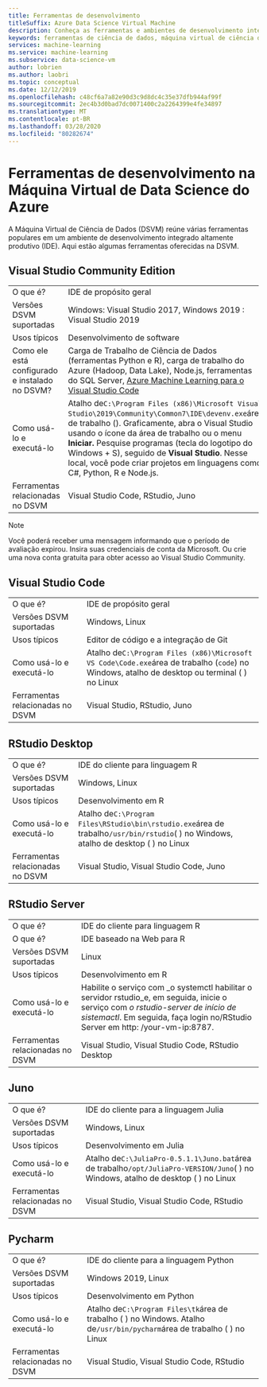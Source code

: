 ```yaml
---
title: Ferramentas de desenvolvimento
titleSuffix: Azure Data Science Virtual Machine
description: Conheça as ferramentas e ambientes de desenvolvimento integrado disponíveis na Máquina Virtual de Data Science.
keywords: ferramentas de ciência de dados, máquina virtual de ciência de dados, ferramentas para ciência de dados, ciência de dados do linux
services: machine-learning
ms.service: machine-learning
ms.subservice: data-science-vm
author: lobrien
ms.author: laobri
ms.topic: conceptual
ms.date: 12/12/2019
ms.openlocfilehash: c48cf6a7a82e90d3c9d8dc4c35e37dfb944af99f
ms.sourcegitcommit: 2ec4b3d0bad7dc0071400c2a2264399e4fe34897
ms.translationtype: MT
ms.contentlocale: pt-BR
ms.lasthandoff: 03/28/2020
ms.locfileid: "80282674"
---
```

# <a name="development-tools-on-the-azure-data-science-virtual-machine"></a>Ferramentas de desenvolvimento na Máquina Virtual de Data Science do Azure

A Máquina Virtual de Ciência de Dados (DSVM) reúne várias ferramentas populares em um ambiente de desenvolvimento integrado altamente produtivo (IDE). Aqui estão algumas ferramentas oferecidas na DSVM.

## <a name="visual-studio-community-edition"></a>Visual Studio Community Edition

|    |           |
| ------------- | ------------- |
| O que é?   | IDE de propósito geral      |
| Versões DSVM suportadas      | Windows: Visual Studio 2017, Windows 2019 : Visual Studio 2019      |
| Usos típicos      | Desenvolvimento de software    |
| Como ele está configurado e instalado no DSVM?      | Carga de Trabalho de Ciência de Dados (ferramentas Python e R), carga de trabalho do Azure (Hadoop, Data Lake), Node.js, ferramentas do SQL Server, [Azure Machine Learning para o Visual Studio Code](https://github.com/Microsoft/vs-tools-for-ai)    |
| Como usá-lo e executá-lo      | Atalho de`C:\Program Files (x86)\Microsoft Visual Studio\2019\Community\Common7\IDE\devenv.exe`área de trabalho (). Graficamente, abra o Visual Studio usando o ícone da área de trabalho ou o menu **Iniciar.** Pesquise programas (tecla do logotipo do Windows + S), seguido de **Visual Studio**. Nesse local, você pode criar projetos em linguagens como C#, Python, R e Node.js.   |
| Ferramentas relacionadas no DSVM      |     Visual Studio Code, RStudio, Juno  |

> [!NOTE]
> Você poderá receber uma mensagem informando que o período de avaliação expirou. Insira suas credenciais de conta da Microsoft. Ou crie uma nova conta gratuita para obter acesso ao Visual Studio Community.

## <a name="visual-studio-code"></a>Visual Studio Code 

|    |           |
| ------------- | ------------- |
| O que é?   | IDE de propósito geral      |
| Versões DSVM suportadas      | Windows, Linux     |
| Usos típicos      | Editor de código e a integração de Git   |
| Como usá-lo e executá-lo      | Atalho de`C:\Program Files (x86)\Microsoft VS Code\Code.exe`área de trabalho (`code`) no Windows, atalho de desktop ou terminal ( ) no Linux    |
| Ferramentas relacionadas no DSVM      |     Visual Studio, RStudio, Juno  |

## <a name="rstudio-desktop"></a>RStudio Desktop

|    |           |
| ------------- | ------------- |
| O que é?   | IDE do cliente para linguagem R   |
| Versões DSVM suportadas      | Windows, Linux      |
| Usos típicos      |  Desenvolvimento em R     |
| Como usá-lo e executá-lo      | Atalho de`C:\Program Files\RStudio\bin\rstudio.exe`área de trabalho`/usr/bin/rstudio`( ) no Windows, atalho de desktop ( ) no Linux      |
| Ferramentas relacionadas no DSVM      |   Visual Studio, Visual Studio Code, Juno      |

## <a name="rstudio-server"></a>RStudio Server

|    |           |
| ------------- | ------------- |
| O que é?   | IDE do cliente para linguagem R   |
| O que é?   | IDE baseado na Web para R    |
| Versões DSVM suportadas      | Linux      |
| Usos típicos      |  Desenvolvimento em R     |
| Como usá-lo e executá-lo      | Habilite o serviço com _o systemctl habilitar o servidor rstudio_e, em seguida, inicie o serviço com _o rstudio-server de início de sistemactl_. Em seguida, faça login no\/RStudio Server em http: /your-vm-ip:8787.       |
| Ferramentas relacionadas no DSVM      |   Visual Studio, Visual Studio Code, RStudio Desktop      |

## <a name="juno"></a>Juno 

|    |           |
| ------------- | ------------- |
| O que é?   | IDE do cliente para a linguagem Julia   |
| Versões DSVM suportadas      | Windows, Linux      |
| Usos típicos      |  Desenvolvimento em Julia     |
| Como usá-lo e executá-lo      | Atalho de`C:\JuliaPro-0.5.1.1\Juno.bat`área de trabalho`/opt/JuliaPro-VERSION/Juno`( ) no Windows, atalho de desktop ( ) no Linux      |
| Ferramentas relacionadas no DSVM      |   Visual Studio, Visual Studio Code, RStudio      |

## <a name="pycharm"></a>Pycharm

|    |           |
| ------------- | ------------- |
| O que é?   | IDE do cliente para a linguagem Python    |
| Versões DSVM suportadas      | Windows 2019, Linux      |
| Usos típicos      |  Desenvolvimento em Python     |
| Como usá-lo e executá-lo      | Atalho de`C:\Program Files\tk`área de trabalho ( ) no Windows. Atalho de`/usr/bin/pycharm`área de trabalho ( ) no Linux      |
| Ferramentas relacionadas no DSVM      |   Visual Studio, Visual Studio Code, RStudio      |
